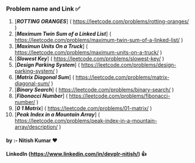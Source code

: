 ### Problem name and Link ✅ ###
1. [***ROTTING ORANGES***] ( https://leetcode.com/problems/rotting-oranges/ )<br>
2. [***Maximum Twin Sum of a Linked List***] ( https://leetcode.com/problems/maximum-twin-sum-of-a-linked-list/ )<br>
3. [***Maximun Units On a Truck***] ( https://leetcode.com/problems/maximum-units-on-a-truck/ )<br>
4. [***Slowest Key***] ( https://leetcode.com/problems/slowest-key/ )<br>
5. [***Design Parking System***] ( https://leetcode.com/problems/design-parking-system/ )<br>
6. [***Matrix Diagonal Sum***] ( https://leetcode.com/problems/matrix-diagonal-sum/ )<br>
7. [***Binary Search***] ( https://leetcode.com/problems/binary-search/ )<br>
8. [***Fibonacci Number***] ( https://leetcode.com/problems/fibonacci-number/ )<br>
9. [***0 1 Matrix***] ( https://leetcode.com/problems/01-matrix/ )<br>
10. [***Peak Index in a Mountain Array***] ( https://leetcode.com/problems/peak-index-in-a-mountain-array/description/ )<br>


#### by :- Nitish Kumar ❤️ ####
#### LinkedIn (https://www.linkedin.com/in/devplr-nitish/) 👍 ####